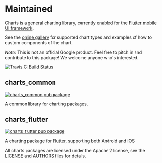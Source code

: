 # Maintained

Charts is a general charting library, currently enabled for the
[Flutter mobile UI framework](https://flutter.io).

See the [online gallery](https://google.github.io/charts/flutter/gallery.html) for supported chart
types and examples of how to custom components of the chart.

_Note_: This is not an official Google product.
Feel free to pitch in and contribute to this package! We welcome anyone who's interested.

[![Travis CI Build Status](https://travis-ci.org/google/charts.svg?branch=master)](https://travis-ci.org/google/charts)

## charts_common

[![charts_common pub package](https://img.shields.io/pub/v/charts_common.svg)](https://pub.dev/packages/charts_common_maintained)

A common library for charting packages.

## charts_flutter

[![charts_flutter pub package](https://img.shields.io/pub/v/charts_flutter.svg)](https://pub.dev/packages/charts_flutter_maintained)

A charting package for [Flutter](https://flutter.io), supporting both Android
and iOS.

All charts packages are licensed under the Apache 2 license, see the
[LICENSE](LICENSE) and [AUTHORS](AUTHORS) files for details.
